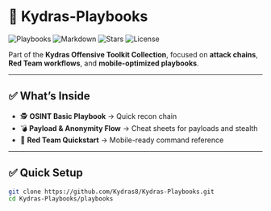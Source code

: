 # 📁 Kydras-Playbooks

![Playbooks](https://img.shields.io/badge/type-Red_Team_Playbooks-red)
![Markdown](https://img.shields.io/badge/language-Markdown-lightgrey)
![Stars](https://img.shields.io/github/stars/Kydras8/Kydras-Playbooks.svg)
![License](https://img.shields.io/badge/license-MIT-purple)

Part of the **Kydras Offensive Toolkit Collection**, focused on **attack chains**, **Red Team workflows**, and **mobile-optimized playbooks**.

---

## ✅ What’s Inside
- 🕵️ **OSINT Basic Playbook** → Quick recon chain
- 💣 **Payload & Anonymity Flow** → Cheat sheets for payloads and stealth
- 🎯 **Red Team Quickstart** → Mobile-ready command reference

---

## ✅ Quick Setup
```bash
git clone https://github.com/Kydras8/Kydras-Playbooks.git
cd Kydras-Playbooks/playbooks

